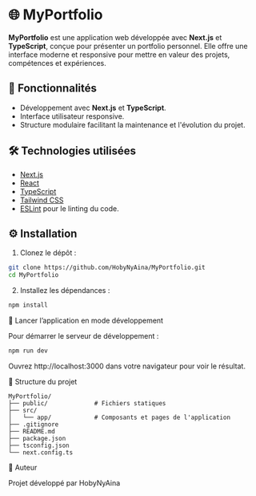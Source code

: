 # 🌐 MyPortfolio

**MyPortfolio** est une application web développée avec **Next.js** et **TypeScript**, conçue pour présenter un portfolio personnel. Elle offre une interface moderne et responsive pour mettre en valeur des projets, compétences et expériences.

## 🚀 Fonctionnalités

- Développement avec **Next.js** et **TypeScript**.
- Interface utilisateur responsive.
- Structure modulaire facilitant la maintenance et l'évolution du projet.

## 🛠️ Technologies utilisées

- [Next.js](https://nextjs.org/)
- [React](https://reactjs.org/)
- [TypeScript](https://www.typescriptlang.org/)
- [Tailwind CSS](https://tailwindcss.com/)
- [ESLint](https://eslint.org/) pour le linting du code.

## ⚙️ Installation

1. Clonez le dépôt :

```bash
git clone https://github.com/HobyNyAina/MyPortfolio.git
cd MyPortfolio
```


2. Installez les dépendances :

```bash 
npm install
```

🧪 Lancer l’application en mode développement

Pour démarrer le serveur de développement :


```bash
npm run dev
```


Ouvrez http://localhost:3000 dans votre navigateur pour voir le résultat.

📁 Structure du projet

```
MyPortfolio/
├── public/             # Fichiers statiques
├── src/
│   └── app/            # Composants et pages de l'application
├── .gitignore
├── README.md
├── package.json
├── tsconfig.json
└── next.config.ts
```

👤 Auteur

Projet développé par HobyNyAina 
